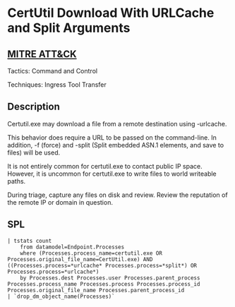 # CertUtil Download With URLCache and Split Arguments

## [MITRE ATT&CK](https://attack.mitre.org/techniques/T1105/)
Tactics: Command and Control

Techniques: Ingress Tool Transfer

## Description
Certutil.exe may download a file from a remote destination using -urlcache. 

This behavior does require a URL to be passed on the command-line. In addition, -f (force) and -split (Split embedded ASN.1 elements, and save to files) will be used. 

It is not entirely common for certutil.exe to contact public IP space. However, it is uncommon for certutil.exe to write files to world writeable paths.

 During triage, capture any files on disk and review. Review the reputation of the remote IP or domain in question.

## SPL
```spl
| tstats count
    from datamodel=Endpoint.Processes
    where (Processes.process_name=certutil.exe OR Processes.original_file_name=CertUtil.exe) AND ((Processes.process=*urlcache* Processes.process=*split*) OR Processes.process=*urlcache*)
    by Processes.dest Processes.user Processes.parent_process Processes.process_name Processes.process Processes.process_id Processes.original_file_name Processes.parent_process_id
| `drop_dm_object_name(Processes)`
```